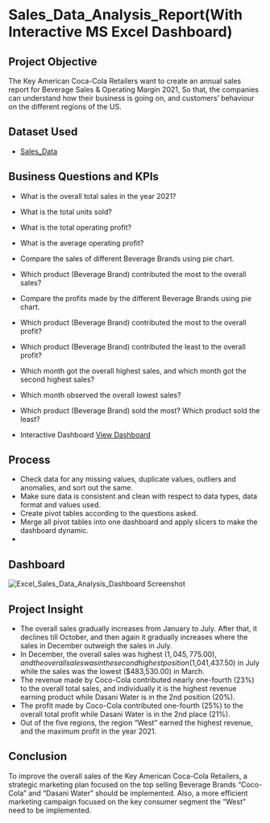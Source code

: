# Sales_Data_Analysis_Report(With Interactive MS Excel Dashboard) 
## Project Objective
The Key American Coca-Cola Retailers want to create an annual sales report for Beverage Sales & Operating Margin 2021, So that, the companies can understand how their business is going on, and customers’ behaviour on the different regions of the US. 

## Dataset Used
- <a href="https://github.com/NazimUddin17/Excel_Sales_Data_Analysis_Project/blob/main/Sales_Data.xlsx">Sales_Data</a>  

## Business Questions and KPIs
- What is the overall total sales in the year 2021?
- What is the total units sold?
- What is the total operating profit?
- What is the average operating profit?
- Compare the sales of different Beverage Brands using pie chart.
- Which product (Beverage Brand) contributed the most to the overall sales?
- Compare the profits made by the different Beverage Brands using pie chart.
- Which product (Beverage Brand) contributed the most to the overall profit?
- Which product (Beverage Brand) contributed the least to the overall profit?
- Which month got the overall highest sales, and which month got the second highest sales?
- Which month observed the overall lowest sales?    
- Which product (Beverage Brand) sold the most?  Which product sold the least? 

- Interactive Dashboard <a href="https://github.com/NazimUddin17/Excel_Sales_Data_Analysis_Project/blob/main/Excel%20Sales%20Data%20Analysis%20Project.xlsx">View Dashboard</a>

## Process
- Check data for any missing values, duplicate values, outliers and anomalies, and sort out the same.
- Make sure data is consistent and clean with respect to data types, data format and values used. 
- Create pivot tables according to the questions asked.    
- Merge all pivot tables into one dashboard and apply slicers to make the dashboard dynamic.
- 
## Dashboard

![Excel_Sales_Data_Analysis_Dashboard  Screenshot](https://github.com/user-attachments/assets/333ea6e9-0030-48d5-bd41-d114aac1000b)

## Project Insight
- The overall sales gradually increases from January to July. After that, it declines till October, and then again it gradually increases where the sales in December outweigh the sales in July. 
- In December, the overall sales was highest ($1,045,775.00), and the overall sales was in the second highest position ($1,041,437.50) in July while the sales was the lowest ($483,530.00) in March.
- The revenue made by Coco-Cola contributed nearly one-fourth (23%) to the overall total sales, and individually it is the highest revenue earning product while Dasani Water is in the 2nd position (20%). 
- The profit made by Coco-Cola contributed one-fourth (25%) to the overall total profit while Dasani Water is in the 2nd place (21%).  
- Out of the five regions, the region “West” earned the highest revenue, and the maximum profit in the year 2021.

## Conclusion
To improve the overall sales of the Key American Coca-Cola Retailers, a strategic marketing plan focused on the top selling Beverage Brands “Coco-Cola” and “Dasani Water” should be implemented. Also, a more efficient marketing campaign focused on the key consumer segment the “West” need to be implemented. 


